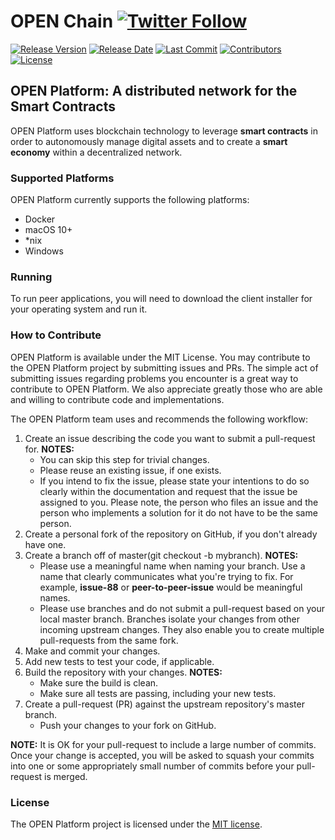 # OPEN Chain [![Twitter Follow](https://img.shields.io/twitter/follow/openplatformico.svg?style=social&label=Follow)](https://twitter.com/openplatformico)

[![Release Version](https://img.shields.io/github/release/OpenFuturePlatform/open-chain.svg?style=flat-square)](https://github.com/OpenFuturePlatform/open-chain/releases)
[![Release Date](https://img.shields.io/github/release-date/OpenFuturePlatform/open-chain.svg?style=flat-square&colorB=007EC6)](https://github.com/OpenFuturePlatform/open-chain/releases)
[![Last Commit](https://img.shields.io/github/last-commit/OpenFuturePlatform/open-chain.svg?style=flat-square&colorB=007EC6)](https://github.com/OpenFuturePlatform/open-chain/commits)
[![Contributors](https://img.shields.io/github/contributors/OpenFuturePlatform/open-chain.svg?style=flat-square&colorB=007EC6)](https://github.com/OpenFuturePlatform/open-chain/contributors)
[![License](https://img.shields.io/github/license/OpenFuturePlatform/open-chain.svg?style=flat-square)](./LICENSE.txt)

## OPEN Platform: A distributed network for the Smart Contracts

OPEN Platform uses blockchain technology to leverage **smart contracts** in order to autonomously
manage digital assets and to create a **smart economy** within a decentralized network.

### Supported Platforms

OPEN Platform currently supports the following platforms:

* Docker
* macOS 10+
* *nix
* Windows

### Running

To run peer applications, you will need to download the client installer for your operating system
and run it.

### How to Contribute

OPEN Platform is available under the MIT License. You may contribute to the OPEN Platform project
by submitting issues and PRs. The simple act of submitting issues regarding problems you encounter
is a great way to contribute to OPEN Platform. We also appreciate greatly those who are able and willing to
contribute code and implementations.

The OPEN Platform team uses and recommends the following workflow:

1. Create an issue describing the code you want to submit a pull-request for.
    **NOTES:**
    * You can skip this step for trivial changes.
    * Please reuse an existing issue, if one exists.
    * If you intend to fix the issue, please state your intentions to do so clearly within the documentation
    and request that the issue be assigned to you.  Please note, the person who files an issue and the person
    who implements a solution for it do not have to be the same person.
2. Create a personal fork of the repository on GitHub, if you don't
already have one.
3. Create a branch off of master(git checkout -b mybranch).
    **NOTES:**
    * Please use a meaningful name when naming your branch. Use a name that clearly communicates what you're
    trying to fix.  For example, **issue-88** or **peer-to-peer-issue** would be meaningful names.
    * Please use branches and do not submit a pull-request based on your local master branch.
    Branches isolate your changes from other incoming upstream changes. They also enable you to
    create multiple pull-requests from the same fork.
4. Make and commit your changes.
5. Add new tests to test your code, if applicable.
6. Build the repository with your changes.
    **NOTES:**
    * Make sure the build is clean.
    * Make sure all tests are passing, including your new tests.
7. Create a pull-request (PR) against the upstream repository's master branch.
    * Push your changes to your fork on GitHub.

**NOTE:** It is OK for your pull-request to include a large number of commits. Once your change is
accepted, you will be asked to squash your commits into one or some appropriately small number
of commits before your pull-request is merged.

### License

The OPEN Platform project is licensed under the [MIT license](./LICENSE.txt).
